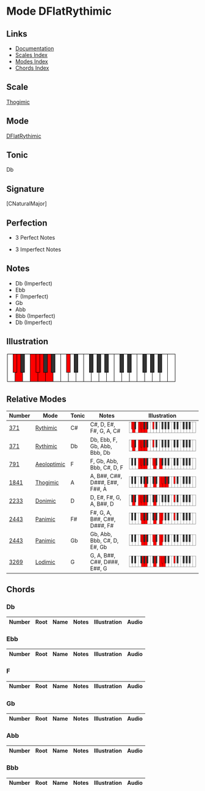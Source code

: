 # Mode DFlatRythimic

## Links

- [Documentation](index.md)
- [Scales Index](Scales.md)
- [Modes Index](Modes.md)
- [Chords Index](Chords.md)

## Scale

[Thogimic](ScaleThogimic.md)

## Mode

[DFlatRythimic](ModeDFlatRythimic.md)

## Tonic

Db

## Signature

[CNaturalMajor]

## Perfection

 - 3 Perfect Notes

 - 3 Imperfect Notes

## Notes

- Db (Imperfect)
- Ebb
- F (Imperfect)
- Gb
- Abb
- Bbb (Imperfect)
- Db (Imperfect)

## Illustration

![DFlatRythimic](ModeDFlatRythimic.png)

## Relative Modes

| Number | Mode | Tonic | Notes | Illustration |
|--------|------|-------|-------|--------------|
| [371](https://ianring.com/musictheory/scales/371) | [Rythimic](ModeRythimic.md) | C# | C#, D, E#, F#, G, A, C# | ![CSharpRythimic](ModeCSharpRythimic.png) |
| [371](https://ianring.com/musictheory/scales/371) | [Rythimic](ModeRythimic.md) | Db | Db, Ebb, F, Gb, Abb, Bbb, Db | ![DFlatRythimic](ModeDFlatRythimic.png) |
| [791](https://ianring.com/musictheory/scales/791) | [Aeoloptimic](ModeAeoloptimic.md) | F | F, Gb, Abb, Bbb, C#, D, F | ![FNaturalAeoloptimic](ModeFNaturalAeoloptimic.png) |
| [1841](https://ianring.com/musictheory/scales/1841) | [Thogimic](ModeThogimic.md) | A | A, B##, C##, D###, E##, F##, A | ![ANaturalThogimic](ModeANaturalThogimic.png) |
| [2233](https://ianring.com/musictheory/scales/2233) | [Donimic](ModeDonimic.md) | D | D, E#, F#, G, A, B##, D | ![DNaturalDonimic](ModeDNaturalDonimic.png) |
| [2443](https://ianring.com/musictheory/scales/2443) | [Panimic](ModePanimic.md) | F# | F#, G, A, B##, C##, D###, F# | ![FSharpPanimic](ModeFSharpPanimic.png) |
| [2443](https://ianring.com/musictheory/scales/2443) | [Panimic](ModePanimic.md) | Gb | Gb, Abb, Bbb, C#, D, E#, Gb | ![GFlatPanimic](ModeGFlatPanimic.png) |
| [3269](https://ianring.com/musictheory/scales/3269) | [Lodimic](ModeLodimic.md) | G | G, A, B##, C##, D###, E##, G | ![GNaturalLodimic](ModeGNaturalLodimic.png) |

## Chords

### Db

| Number | Root | Name | Notes | Illustration | Audio |
|--------|------|------|-------|--------------|-------|

### Ebb

| Number | Root | Name | Notes | Illustration | Audio |
|--------|------|------|-------|--------------|-------|

### F

| Number | Root | Name | Notes | Illustration | Audio |
|--------|------|------|-------|--------------|-------|

### Gb

| Number | Root | Name | Notes | Illustration | Audio |
|--------|------|------|-------|--------------|-------|

### Abb

| Number | Root | Name | Notes | Illustration | Audio |
|--------|------|------|-------|--------------|-------|

### Bbb

| Number | Root | Name | Notes | Illustration | Audio |
|--------|------|------|-------|--------------|-------|

